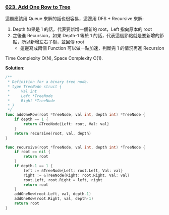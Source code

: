 ### [623. Add One Row to Tree]

這題應該用 Queue 來解的話也很容易，這邊用 DFS + Recursive 來解:
1.  Depth 如果是 1 的話，代表要新增一個新的 root，Left 指向原本的 root
2.  之後進 Recursion，如果 Depth-1 等於 1 的話，代表這個節點就是要新增的節點，所以新增左右子樹，並回傳 root
    -   這邊寫成兩個 Function 可以做一點加速，判斷完 1 的情況再進 Recursion

Time Complexity O(N), Space Complexity O(1).

**Solution:**
```go
/**
 * Definition for a binary tree node.
 * type TreeNode struct {
 *     Val int
 *     Left *TreeNode
 *     Right *TreeNode
 * }
 */
func addOneRow(root *TreeNode, val int, depth int) *TreeNode {
    if depth == 1 {
        return &TreeNode{Left: root, Val: val}
    }
    return recursive(root, val, depth)
}

func recursive(root *TreeNode, val int, depth int) *TreeNode {
    if root == nil {
        return root
    }
    if depth-1 == 1 {
        left := &TreeNode{Left: root.Left, Val: val}
        right := &TreeNode{Right: root.Right, Val: val}
        root.Left, root.Right = left, right
        return root
    }
    addOneRow(root.Left, val, depth-1)
    addOneRow(root.Right, val, depth-1)
    return root
}
```

[623. Add One Row to Tree]: https://leetcode.com/problems/add-one-row-to-tree